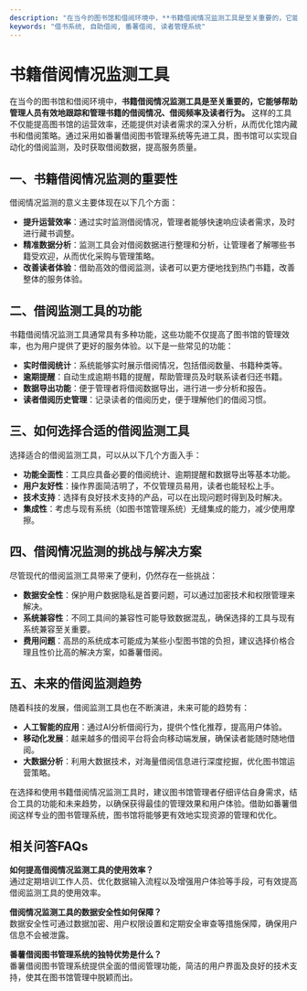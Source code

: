 ```yaml
---
description: "在当今的图书馆和借阅环境中，**书籍借阅情况监测工具是至关重要的，它能够帮助管理人员有效地跟踪和管理书籍的借阅情况、借阅频率及读者行为。** 这样的工具不仅能提高图书馆的运营效率，还能提供对读者需求的深入分析，从而优化馆内藏书和借阅策略。通过采用如番薯借阅图书管理系统等先进工具，图书馆可以实现自动化的借阅监测，及时获取借阅数据，提高服务质量。"
keywords: "借书系统, 自助借阅, 番薯借阅, 读者管理系统"
---
```

# 书籍借阅情况监测工具

在当今的图书馆和借阅环境中，**书籍借阅情况监测工具是至关重要的，它能够帮助管理人员有效地跟踪和管理书籍的借阅情况、借阅频率及读者行为。** 这样的工具不仅能提高图书馆的运营效率，还能提供对读者需求的深入分析，从而优化馆内藏书和借阅策略。通过采用如番薯借阅图书管理系统等先进工具，图书馆可以实现自动化的借阅监测，及时获取借阅数据，提高服务质量。

## 一、书籍借阅情况监测的重要性

借阅情况监测的意义主要体现在以下几个方面：

- **提升运营效率**：通过实时监测借阅情况，管理者能够快速响应读者需求，及时进行藏书调整。
- **精准数据分析**：监测工具会对借阅数据进行整理和分析，让管理者了解哪些书籍受欢迎，从而优化采购与管理策略。
- **改善读者体验**：借助高效的借阅监测，读者可以更方便地找到热门书籍，改善整体的服务体验。

## 二、借阅监测工具的功能

书籍借阅情况监测工具通常具有多种功能，这些功能不仅提高了图书馆的管理效率，也为用户提供了更好的服务体验。以下是一些常见的功能：

- **实时借阅统计**：系统能够实时展示借阅情况，包括借阅数量、书籍种类等。
- **逾期提醒**：自动生成逾期书籍的提醒，帮助管理员及时联系读者归还书籍。
- **数据导出功能**：便于管理者将借阅数据导出，进行进一步分析和报告。
- **读者借阅历史管理**：记录读者的借阅历史，便于理解他们的借阅习惯。

## 三、如何选择合适的借阅监测工具

选择适合的借阅监测工具，可以从以下几个方面入手：

- **功能全面性**：工具应具备必要的借阅统计、逾期提醒和数据导出等基本功能。
- **用户友好性**：操作界面简洁明了，不仅管理员易用，读者也能轻松上手。
- **技术支持**：选择有良好技术支持的产品，可以在出现问题时得到及时解决。
- **集成性**：考虑与现有系统（如图书馆管理系统）无缝集成的能力，减少使用摩擦。

## 四、借阅情况监测的挑战与解决方案

尽管现代的借阅监测工具带来了便利，仍然存在一些挑战：

- **数据安全性**：保护用户数据隐私是首要问题，可以通过加密技术和权限管理来解决。
- **系统兼容性**：不同工具间的兼容性可能导致数据混乱，确保选择的工具与现有系统兼容至关重要。
- **费用问题**：高昂的系统成本可能成为某些小型图书馆的负担，建议选择价格合理且性价比高的解决方案，如番薯借阅。

## 五、未来的借阅监测趋势

随着科技的发展，借阅监测工具也在不断演进，未来可能的趋势有：

- **人工智能的应用**：通过AI分析借阅行为，提供个性化推荐，提高用户体验。
- **移动化发展**：越来越多的借阅平台将会向移动端发展，确保读者能随时随地借阅。
- **大数据分析**：利用大数据技术，对海量借阅信息进行深度挖掘，优化图书馆运营策略。

在选择和使用书籍借阅情况监测工具时，建议图书馆管理者仔细评估自身需求，结合工具的功能和未来趋势，以确保获得最佳的管理效果和用户体验。借助如番薯借阅这样专业的图书管理系统，图书馆将能够更有效地实现资源的管理和优化。

## 相关问答FAQs

**如何提高借阅情况监测工具的使用效率？**  
通过定期培训工作人员、优化数据输入流程以及增强用户体验等手段，可有效提高借阅监测工具的使用效率。

**借阅情况监测工具的数据安全性如何保障？**  
数据安全性可通过数据加密、用户权限设置和定期安全审查等措施保障，确保用户信息不会被泄露。

**番薯借阅图书管理系统的独特优势是什么？**  
番薯借阅图书管理系统提供全面的借阅管理功能，简洁的用户界面及良好的技术支持，使其在图书馆管理中脱颖而出。
